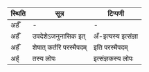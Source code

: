 | स्थिति | सूत्र | टिप्पणी |
| ----- | ------- | ------ |
| अर्हँ | - | - |
| अर्हँ | उपदेशेऽजनुनासिक इत् | अँ-इत्यस्य इत्संज्ञा |
| अर्हँ | शेषात् कर्तरि परस्मैपदम् | इति परस्मैपदम् |
| अर्ह् | तस्य लोपः | इत्संज्ञकस्य लोपः |
